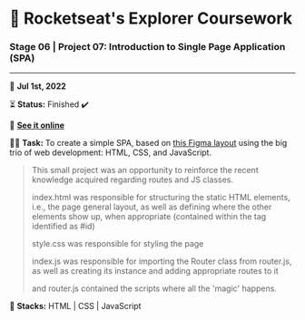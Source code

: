 # 🚀 Rocketseat's Explorer Coursework

### Stage 06 | Project 07: Introduction to Single Page Application (SPA)

---

📅 **Jul 1st, 2022**

⏳ **Status:** Finished ✔️

🔗 **[See it online](https://victorsgb.github.io/explorer/spa_universe/)**

👨‍💻 **Task:** To create a simple SPA, based on  [this Figma layout](https://www.figma.com/file/m8zp3mtxvwyTGQs69nIFM8/%5BDesafios-Explorer%5D-SPA-Universe/duplicate) using the big trio of web development: HTML, CSS, and JavaScript.

> This small project was an opportunity to reinforce the recent knowledge acquired regarding routes and JS classes.
>
> index.html was responsible for structuring the static HTML elements, i.e., the page general layout, as well as defining where the other elements show up, when appropriate (contained within the tag identified as #id)
>
> style.css was responsible for styling the page
>
> index.js was responsible for importing the Router class from router.js, as well as creating its instance and adding appropriate routes to it
>
> and router.js contained the scripts where all the 'magic' happens.

🌱 **Stacks:** HTML | CSS | JavaScript